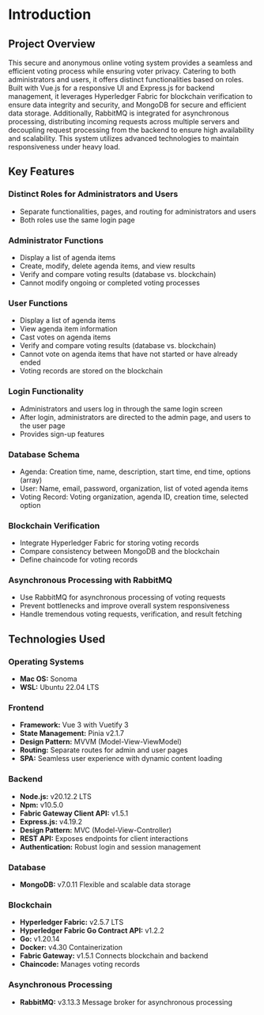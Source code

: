 ﻿# Introduction

## Project Overview
This secure and anonymous online voting system provides a seamless and efficient voting process while ensuring voter privacy. Catering to both administrators and users, it offers distinct functionalities based on roles. Built with Vue.js for a responsive UI and Express.js for backend management, it leverages Hyperledger Fabric for blockchain verification to ensure data integrity and security, and MongoDB for secure and efficient data storage. Additionally, RabbitMQ is integrated for asynchronous processing, distributing incoming requests across multiple servers and decoupling request processing from the backend to ensure high availability and scalability. This system utilizes advanced technologies to maintain responsiveness under heavy load.

## Key Features

### Distinct Roles for Administrators and Users
- Separate functionalities, pages, and routing for administrators and users
- Both roles use the same login page

### Administrator Functions
- Display a list of agenda items
- Create, modify, delete agenda items, and view results
- Verify and compare voting results (database vs. blockchain)
- Cannot modify ongoing or completed voting processes

### User Functions
- Display a list of agenda items
- View agenda item information
- Cast votes on agenda items
- Verify and compare voting results (database vs. blockchain)
- Cannot vote on agenda items that have not started or have already ended
- Voting records are stored on the blockchain

### Login Functionality
- Administrators and users log in through the same login screen
- After login, administrators are directed to the admin page, and users to the user page
- Provides sign-up features

### Database Schema
- Agenda: Creation time, name, description, start time, end time, options (array)
- User: Name, email, password, organization, list of voted agenda items
- Voting Record: Voting organization, agenda ID, creation time, selected option

### Blockchain Verification
- Integrate Hyperledger Fabric for storing voting records
- Compare consistency between MongoDB and the blockchain
- Define chaincode for voting records

### Asynchronous Processing with RabbitMQ
- Use RabbitMQ for asynchronous processing of voting requests
- Prevent bottlenecks and improve overall system responsiveness
- Handle tremendous voting requests, verification, and result fetching

## Technologies Used

### Operating Systems
- **Mac OS:** Sonoma
- **WSL:** Ubuntu 22.04 LTS

### Frontend
- **Framework:** Vue 3 with Vuetify 3
- **State Management:** Pinia v2.1.7
- **Design Pattern:** MVVM (Model-View-ViewModel)
- **Routing:** Separate routes for admin and user pages
- **SPA:** Seamless user experience with dynamic content loading

### Backend
- **Node.js:** v20.12.2 LTS
- **Npm:** v10.5.0
- **Fabric Gateway Client API:** v1.5.1
- **Express.js:** v4.19.2
- **Design Pattern:** MVC (Model-View-Controller)
- **REST API:** Exposes endpoints for client interactions
- **Authentication:** Robust login and session management

### Database
- **MongoDB:** v7.0.11 Flexible and scalable data storage

### Blockchain
- **Hyperledger Fabric:** v2.5.7 LTS
- **Hyperledger Fabric Go Contract API:** v1.2.2
- **Go:** v1.20.14
- **Docker:** v4.30 Containerization
- **Fabric Gateway:** v1.5.1 Connects blockchain and backend
- **Chaincode:** Manages voting records

### Asynchronous Processing
- **RabbitMQ:** v3.13.3 Message broker for asynchronous processing
